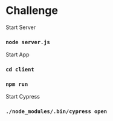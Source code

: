 # Challenge

Start Server

### `node server.js`

Start App

### `cd client`

### `npm run`

Start Cypress

### `./node_modules/.bin/cypress open`
